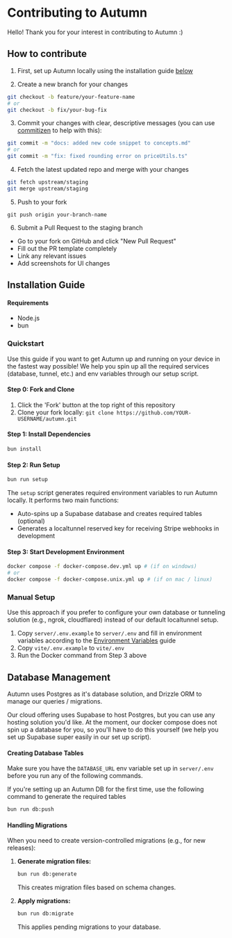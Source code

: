 # Contributing to Autumn

Hello! Thank you for your interest in contributing to Autumn :)

## How to contribute

1. First, set up Autumn locally using the installation guide [below](#installation-guide)

2. Create a new branch for your changes

```bash
git checkout -b feature/your-feature-name
# or
git checkout -b fix/your-bug-fix
```

3. Commit your changes with clear, descriptive messages (you can use [commitizen](https://www.npmjs.com/package/commitizen) to help with this):
```bash
git commit -m "docs: added new code snippet to concepts.md"
# or
git commit -m "fix: fixed rounding error on priceUtils.ts"
```

4. Fetch the latest updated repo and merge with your changes
```bash
git fetch upstream/staging
git merge upstream/staging
```

5. Push to your fork
```
git push origin your-branch-name
```

6. Submit a Pull Request to the staging branch
- Go to your fork on GitHub and click "New Pull Request"
- Fill out the PR template completely
- Link any relevant issues
- Add screenshots for UI changes

## Installation Guide

#### Requirements
- Node.js
- bun

### Quickstart

Use this guide if you want to get Autumn up and running on your device in the fastest way possible! We help you spin up all the required services (database, tunnel, etc.) and env variables through our setup script.

#### Step 0: Fork and Clone
1. Click the 'Fork' button at the top right of this repository
2. Clone your fork locally: `git clone https://github.com/YOUR-USERNAME/autumn.git`

#### Step 1: Install Dependencies
```bash
bun install
```

#### Step 2: Run Setup
```bash
bun run setup
```

The `setup` script generates required environment variables to run Autumn locally. It performs two main functions:
- Auto-spins up a Supabase database and creates required tables (optional)
- Generates a localtunnel reserved key for receiving Stripe webhooks in development

#### Step 3: Start Development Environment
```bash
docker compose -f docker-compose.dev.yml up # (if on windows)
# or
docker compose -f docker-compose.unix.yml up # (if on mac / linux)
```

### Manual Setup

Use this approach if you prefer to configure your own database or tunneling solution (e.g., ngrok, cloudflared) instead of our default localtunnel setup.

1. Copy `server/.env.example` to `server/.env` and fill in environment variables according to the [Environment Variables](#environment-variables) guide
2. Copy `vite/.env.example` to `vite/.env`
3. Run the Docker command from Step 3 above


## Database Management
Autumn uses Postgres as it's database solution, and Drizzle ORM to manage our queries / migrations. 

Our cloud offering uses Supabase to host Postgres, but you can use any hosting solution you'd like. At the moment, our docker compose does not spin up a database for you, so you'll have to do this yourself (we help you set up Supabase super easily in our set up script).

#### Creating Database Tables
Make sure you have the `DATABASE_URL` env variable set up in `server/.env` before you run any of the following commands.

If you're setting up an Autumn DB for the first time, use the following command to generate the required tables
```bash
bun run db:push
```

#### Handling Migrations
When you need to create version-controlled migrations (e.g., for new releases):

1. **Generate migration files:**
   ```bash
   bun run db:generate
   ```
   This creates migration files based on schema changes.

2. **Apply migrations:**
   ```bash
   bun run db:migrate
   ```
   This applies pending migrations to your database.


<!-- 
---
## Environment Variables

### Authentication
- `BETTER_AUTH_SECRET` - Secret key for better-auth provider
- `BETTER_AUTH_URL` - Base URL for better-auth
- `CLIENT_URL` - Client application URL

### Encryption
- `ENCRYPTION_IV` - Initialization vector for AES-256 encryption of Stripe API keys
- `ENCRYPTION_PASSWORD` - Password for AES-256 encryption of Stripe API keys

### Webhooks & Tunneling
- `LOCALTUNNEL_RESERVED_KEY` - Reserved subdomain key for localtunnel service
- `STRIPE_WEBHOOK_URL` - Base URL for registering Stripe webhooks

The `docker-compose.dev.yml` runs localtunnel using your `LOCALTUNNEL_RESERVED_KEY` as the subdomain. If using alternative tunneling (ngrok, cloudflared), ensure it points to port 8080 and update `STRIPE_WEBHOOK_URL` accordingly.

### Database
- `DATABASE_URL` - PostgreSQL connection string -->
